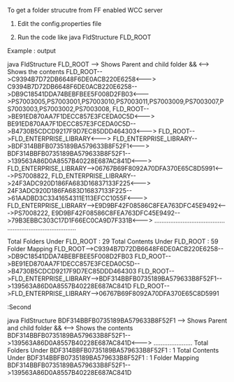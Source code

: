 
To get a folder strucutre from FF enabled WCC server 

1. Edit the config.properties file 


2. Run the code like java FldStructure FLD_ROOT


Example : output 

java FldStructure FLD_ROOT
--> Shows Parent and child folder && <--> Shows the contents 
FLD_ROOT-->C9394B7D72DB6648F6DE0ACB220E6258<--->
C9394B7D72DB6648F6DE0ACB220E6258-->DB9C18541DDA74BEBFBEE5F008D2FB03<--->PS7003005,PS7003001,PS7003010,PS7003011,PS7003009,PS7003007,PS7003003,PS7003002,PS7003008,
FLD_ROOT-->BE91ED870AA7F1DECC857E3FCEDA0C5D<--->
BE91ED870AA7F1DECC857E3FCEDA0C5D-->B4730B5CDCD9217F9D7EC85DDD464303<--->
FLD_ROOT-->FLD_ENTERPRISE_LIBRARY<--->
FLD_ENTERPRISE_LIBRARY-->BDF314BBFB0735189BA579633B8F52F1<--->
BDF314BBFB0735189BA579633B8F52F1-->139563A86D0A8557B40228E687AC841D<--->
FLD_ENTERPRISE_LIBRARY-->06767B69F8092A70DFA370E65C8D5991<--->PS7008822,
FLD_ENTERPRISE_LIBRARY-->24F3ADC920D186FA683D16837133F225<--->
24F3ADC920D186FA683D16837133F225-->61AADBD3C3341654311E113EFCC1055F<--->
FLD_ENTERPRISE_LIBRARY-->E9D9BF42F08586C8FEA763DFC45E9492<--->PS7008222,
E9D9BF42F08586C8FEA763DFC45E9492-->79B3EBBC303C17D1F66EC0CA9D7F331B<--->
........................................
.......................................


Total Folders Under FLD_ROOT  : 29
Total Contents Under FLD_ROOT : 59
Folder Mapping
FLD_ROOT-->C9394B7D72DB6648F6DE0ACB220E6258-->DB9C18541DDA74BEBFBEE5F008D2FB03
FLD_ROOT-->BE91ED870AA7F1DECC857E3FCEDA0C5D-->B4730B5CDCD9217F9D7EC85DDD464303
FLD_ROOT-->FLD_ENTERPRISE_LIBRARY-->BDF314BBFB0735189BA579633B8F52F1-->139563A86D0A8557B40228E687AC841D
FLD_ROOT-->FLD_ENTERPRISE_LIBRARY-->06767B69F8092A70DFA370E65C8D5991


:Second

java FldStructure BDF314BBFB0735189BA579633B8F52F1
--> Shows Parent and child folder && <--> Shows the contents 
BDF314BBFB0735189BA579633B8F52F1-->139563A86D0A8557B40228E687AC841D<--->
......................
Total Folders Under BDF314BBFB0735189BA579633B8F52F1  : 1
Total Contents Under BDF314BBFB0735189BA579633B8F52F1 : 1
Folder Mapping
BDF314BBFB0735189BA579633B8F52F1-->139563A86D0A8557B40228E687AC841D


